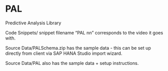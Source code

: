 PAL
===

Predictive Analysis Library

Code Snippets/ snippet filename “PAL nn” corresponds to the video it goes with.

Source Data/PALSchema.zip has the sample data - this can be set up directly from client via SAP HANA Studio import wizard.

Source Data/PAL also has the sample data + setup instructions.
